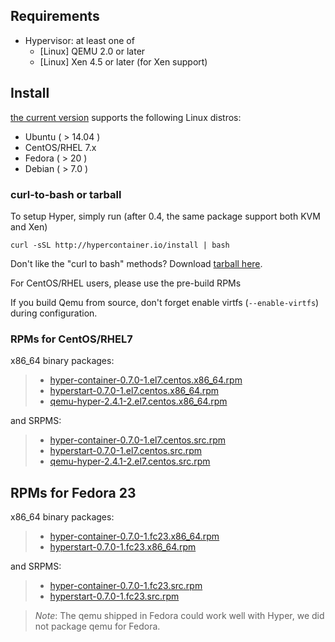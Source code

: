 ## Requirements

- Hypervisor: at least one of
  - [Linux] QEMU 2.0 or later
  - [Linux] Xen 4.5 or later (for Xen support)

## Install

[the current version](../../release_notes/latest.md) supports the following Linux distros:

- Ubuntu ( > 14.04 )
- CentOS/RHEL 7.x
- Fedora ( > 20 )
- Debian ( > 7.0 )

### curl-to-bash or tarball

To setup Hyper, simply run (after 0.4, the same package support both
  KVM and Xen)

    curl -sSL http://hypercontainer.io/install | bash

Don't like the "curl to bash" methods? Download [tarball here](http://hyper-install.s3.amazonaws.com/hyper-latest.tgz).

For CentOS/RHEL users, please use the pre-build RPMs

If you build Qemu from source, don't forget enable virtfs (`--enable-virtfs`) during configuration.

### RPMs for CentOS/RHEL7

x86_64 binary packages:

> - [hyper-container-0.7.0-1.el7.centos.x86_64.rpm](https://hypercontainer-install.s3.amazonaws.com/hyper-container-0.7.0-1.el7.centos.x86_64.rpm)
> -  [hyperstart-0.7.0-1.el7.centos.x86_64.rpm](https://hypercontainer-install.s3.amazonaws.com/hyperstart-0.7.0-1.el7.centos.x86_64.rpm)
> - [qemu-hyper-2.4.1-2.el7.centos.x86_64.rpm](https://hypercontainer-install.s3.amazonaws.com/qemu-hyper-2.4.1-2.el7.centos.x86_64.rpm)

and SRPMS:

> - [hyper-container-0.7.0-1.el7.centos.src.rpm](https://hypercontainer-install.s3.amazonaws.com/hyper-container-0.7.0-1.el7.centos.src.rpm)
> - [hyperstart-0.7.0-1.el7.centos.src.rpm](https://hypercontainer-install.s3.amazonaws.com/hyperstart-0.7.0-1.el7.centos.src.rpm)
> - [qemu-hyper-2.4.1-2.el7.centos.src.rpm](https://hypercontainer-install.s3.amazonaws.com/qemu-hyper-2.4.1-2.el7.centos.src.rpm)

## RPMs for Fedora 23

x86_64 binary packages:

> - [hyper-container-0.7.0-1.fc23.x86_64.rpm](https://hypercontainer-install.s3.amazonaws.com/hyper-container-0.7.0-1.fc23.x86_64.rpm)
> - [hyperstart-0.7.0-1.fc23.x86_64.rpm](https://hypercontainer-install.s3.amazonaws.com/hyperstart-0.7.0-1.fc23.x86_64.rpm)

and SRPMS:

> - [hyper-container-0.7.0-1.fc23.src.rpm](https://hypercontainer-install.s3.amazonaws.com/hyper-container-0.7.0-1.fc23.src.rpm)
> - [hyperstart-0.7.0-1.fc23.src.rpm](https://hypercontainer-install.s3.amazonaws.com/hyperstart-0.7.0-1.fc23.src.rpm)

> *Note*: The qemu shipped in Fedora could work well with Hyper, we did not package qemu for Fedora.
